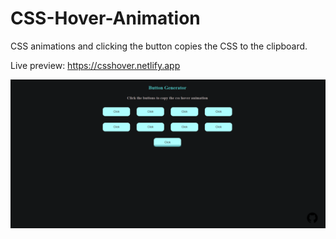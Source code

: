 # CSS-Hover-Animation
CSS animations and clicking the button copies the CSS to the clipboard.

Live preview: https://csshover.netlify.app

![alt text](cssHover.png)
